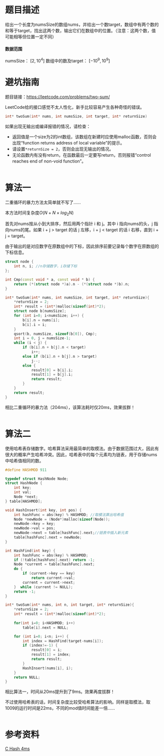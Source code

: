 # 题目描述
给出一个长度为numsSize的数组nums，并给出一个数target，数组中有两个数的和等于target，找出这两个数，输出它们在数组中的位置。（注意：这两个数，值可能相等但位置一定不同）

#### 数据范围
numsSize： $[ 2 , 10^4 ]$
数组中的数及target： $[-10^9,  10^9]$

# 避坑指南
题目链接：https://leetcode.com/problems/two-sum/

LeetCode给的接口感觉不太人性化，新手比较容易产生各种奇怪的错误。
```cpp
int* twoSum(int* nums, int numsSize, int target, int* returnSize)
```
如果出现无输出或编译报错的情况，请检查：
- 返回值是一个size为2的int数组，该数组在新建时应使用malloc函数，否则会出现“function returns address of local variable”的提示。
- 请设置```*returnSize = 2```，否则会出现无输出的情况。
- 无论函数内有没有return，在函数最后一定要写return，否则报错“control reaches end of non-void function”。
<br/><br/>

# 算法一
二重循环的暴力方法太简单就不写了……

本方法时间复杂度$O(N + N \times log_2N)$

首先对nums按从小到大排序，然后用两个指针 i 和 j。其中 i 指向nums的头，j 指向nums的尾。如果 i + j > target 的话 j 左移，i + j < target 的话 i 右移，直到 i + j = target。

由于输出的是对应数字在原数组中的下标，因此排序前要记录每个数字在原数组的下标信息。
```cpp
struct node {
    int n, i; //n存储数字，i存储下标
};

int Cmp(const void * a, const void * b) {
    return (*(struct node *)a).n - (*(struct node *)b).n;
}

int* twoSum(int* nums, int numsSize, int target, int* returnSize){
    *returnSize = 2;
    int* result = (int*)malloc(sizeof(int)*2);
    struct node b[numsSize];
    for (int i=0; i<numsSize; i++) {
        b[i].n = nums[i];
        b[i].i = i;
    }
    qsort(b, numsSize, sizeof(b[0]), Cmp);
    int i = 0, j = numsSize-1;
    while (i < j) {
        if (b[i].n + b[j].n < target) 
            i++;
        else if (b[i].n + b[j].n > target)
            j--;
        else {
            result[0] = b[i].i;
            result[1] = b[j].i;
            return result;
        }
    }
    return result;
}

```

相比二重循环的暴力法（204ms），该算法耗时仅20ms，效果拔群！
<br/><br/>

# 算法二
使用哈希表存储数字。哈希算法采用最简单的取模法。由于数据范围过大，因此有很大的概率产生哈希冲突。因此，哈希表中的每个元素均为链表，用于存储nums中哈希值相同的数。

```cpp
#define HASHMOD 911

typedef struct HashNode Node;
struct HashNode {
    int key;
    int val;
    Node *next;
} table[HASHMOD];

void HashInsert(int key, int pos) {
    int hashFunc = abs(key) % HASHMOD; //取模法算出哈希值
    Node *newNode = (Node*)malloc(sizeof(Node));
    newNode->key = key;
    newNode->val = pos;
    newNode->next = table[hashFunc].next;//链表中插入新元素
    table[hashFunc].next = newNode;
}

int HashFind(int key) {
    int hashFunc = abs(key) % HASHMOD;
    if (!table[hashFunc].next) return -1;
    Node *current = table[hashFunc].next;
    do {
        if (current->key == key) 
            return current->val;
        current = current->next;
    }  while (current != NULL);
    return -1;
}

int* twoSum(int* nums, int n, int target, int* returnSize){
    *returnSize = 2;
    int* result = (int*)malloc(sizeof(int)*2);
    
    for(int i=0; i<HASHMOD; i++)
        table[i].next = NULL; 

    for (int i=0; i<n; i++) {
        int index = HashFind(target-nums[i]);
        if (index!=-1) {
            result[0] = i;
            result[1] = index;
            return result;
        }
        HashInsert(nums[i], i);
    }
    return NULL;
}
```
相比算法一，时间从20ms提升到了9ms。效果再度拔群！

不过使用哈希表的话，时间复杂度比较受哈希算法的影响。同样是取模法，取1009的运行时间是22ms，不同的mod值时间能差一倍……
<br/><br/>

# 参考资料
[C Hash 4ms](https://leetcode.com/problems/two-sum/discuss/264882/C-Hash-4ms)

